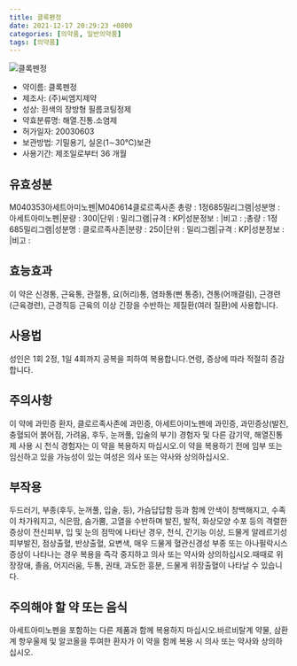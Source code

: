 ```yaml
---
title: 클록펜정
date: 2021-12-17 20:29:23 +0800
categories: [의약품, 일반의약품]
tags: [의약품]
---
```

![클록펜정](https://nedrug.mfds.go.kr/pbp/cmn/itemImageDownload/1MdYV-PxYDm)

- 약이름: 클록펜정
- 제조사: (주)씨엠지제약
- 성상: 흰색의 장방형 필름코팅정제
- 약효분류명: 해열.진통.소염제
- 허가일자: 20030603
- 보관방법: 기밀용기, 실온(1∼30℃)보관
- 사용기간: 제조일로부터 36 개월
## 유효성분
M040353아세트아미노펜|M040614클로르족사존
총량 : 1정685밀리그램|성분명 : 아세트아미노펜|분량 : 300|단위 : 밀리그램|규격 : KP|성분정보 : |비고 : ;총량 : 1정685밀리그램|성분명 : 클로르족사존|분량 : 250|단위 : 밀리그램|규격 : KP|성분정보 : |비고 :
## 효능효과
이 약은 신경통, 근육통, 관절통, 요(허리)통, 염좌통(삔 통증), 견통(어깨결림), 근경련(근육경련), 근경직등 근육의 이상 긴장을 수반하는 제질환(여러 질환)에 사용합니다.
## 사용법
성인은 1회 2정, 1일 4회까지 공복을 피하여 복용합니다.연령, 증상에 따라 적절히 증감합니다.
## 주의사항
이 약에 과민증 환자, 클로르족사존에 과민증, 아세트아미노펜에 과민증, 과민증상(발진, 충혈되어 붉어짐, 가려움, 후두, 눈꺼풀, 입술의 부기) 경험자 및 다른 감기약, 해열진통제 사용 시 천식 경험자는 이 약을 복용하지 마십시오.이 약을 복용하기 전에 임부 또는 임신하고 있을 가능성이 있는 여성은 의사 또는 약사와 상의하십시오.
## 부작용
두드러기, 부종(후두, 눈꺼풀, 입술, 등), 가슴답답함 등과 함께 안색이 창백해지고, 수족이 차가워지고, 식은땀, 숨가뿜, 고열을 수반하며 발진, 발적, 화상모양 수포 등의 격렬한 증상이 전신피부, 입 및 눈의 점막에 나타난 경우, 천식, 간기능 이상, 드물게 알레르기성 피부발진, 점상출혈, 반상출혈, 요변색, 매우 드물게 혈관신경성 부종 또는 아나필락시스 증상이 나타나는 경우 복용을 즉각 중지하고 의사 또는 약사와 상의하십시오.때때로 위장장애, 졸음, 어지러움, 두통, 권태, 과도한 흥분, 드물게 위장출혈이 나타날 수 있습니다.
## 주의해야 할 약 또는 음식
아세트아미노펜을 포함하는 다른 제품과 함께 복용하지 마십시오.바르비탈계 약물, 삼환계 항우울제 및 알코올을 투여한 환자가 이 약을 함께 복용 시 의사 또는 약사와 상의하십시오.
